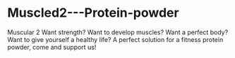 # Muscled2---Protein-powder
Muscular 2 Want strength? Want to develop muscles? Want a perfect body? Want to give yourself a healthy life?  A perfect solution for a fitness protein powder, come and support us!

